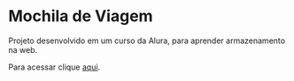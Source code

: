 # Mochila de Viagem

Projeto desenvolvido em um curso da Alura, para aprender armazenamento na web.

Para acessar clique [aqui](https://aaacms.github.io/mochiladeviagem/).
